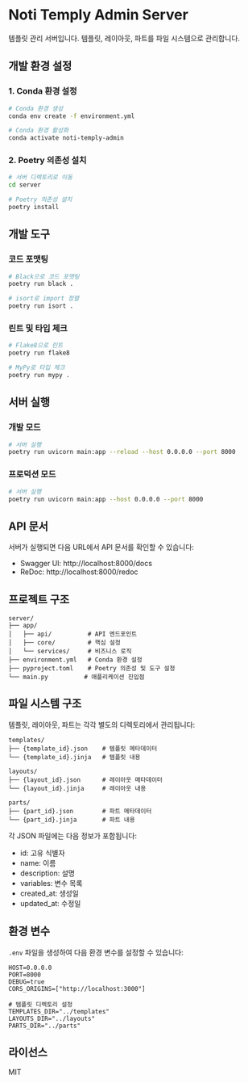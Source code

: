 # Noti Temply Admin Server

템플릿 관리 서버입니다. 템플릿, 레이아웃, 파트를 파일 시스템으로 관리합니다.

## 개발 환경 설정

### 1. Conda 환경 설정

```bash
# Conda 환경 생성
conda env create -f environment.yml

# Conda 환경 활성화
conda activate noti-temply-admin
```

### 2. Poetry 의존성 설치

```bash
# 서버 디렉토리로 이동
cd server

# Poetry 의존성 설치
poetry install
```

## 개발 도구

### 코드 포맷팅

```bash
# Black으로 코드 포맷팅
poetry run black .

# isort로 import 정렬
poetry run isort .
```

### 린트 및 타입 체크

```bash
# Flake8으로 린트
poetry run flake8

# MyPy로 타입 체크
poetry run mypy .
```

## 서버 실행

### 개발 모드

```bash
# 서버 실행
poetry run uvicorn main:app --reload --host 0.0.0.0 --port 8000
```

### 프로덕션 모드

```bash
# 서버 실행
poetry run uvicorn main:app --host 0.0.0.0 --port 8000
```

## API 문서

서버가 실행되면 다음 URL에서 API 문서를 확인할 수 있습니다:

- Swagger UI: http://localhost:8000/docs
- ReDoc: http://localhost:8000/redoc

## 프로젝트 구조

```
server/
├── app/
│   ├── api/          # API 엔드포인트
│   ├── core/         # 핵심 설정
│   └── services/     # 비즈니스 로직
├── environment.yml   # Conda 환경 설정
├── pyproject.toml    # Poetry 의존성 및 도구 설정
└── main.py          # 애플리케이션 진입점
```

## 파일 시스템 구조

템플릿, 레이아웃, 파트는 각각 별도의 디렉토리에서 관리됩니다:

```
templates/
├── {template_id}.json    # 템플릿 메타데이터
└── {template_id}.jinja   # 템플릿 내용

layouts/
├── {layout_id}.json      # 레이아웃 메타데이터
└── {layout_id}.jinja     # 레이아웃 내용

parts/
├── {part_id}.json        # 파트 메타데이터
└── {part_id}.jinja       # 파트 내용
```

각 JSON 파일에는 다음 정보가 포함됩니다:
- id: 고유 식별자
- name: 이름
- description: 설명
- variables: 변수 목록
- created_at: 생성일
- updated_at: 수정일

## 환경 변수

`.env` 파일을 생성하여 다음 환경 변수를 설정할 수 있습니다:

```env
HOST=0.0.0.0
PORT=8000
DEBUG=true
CORS_ORIGINS=["http://localhost:3000"]

# 템플릿 디렉토리 설정
TEMPLATES_DIR="../templates"
LAYOUTS_DIR="../layouts"
PARTS_DIR="../parts"
```

## 라이선스

MIT 